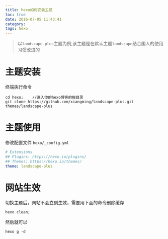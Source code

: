 ```yaml
---
title: hexo如何安装主题
toc: true
date: 2016-07-05 11:43:41
category: 
tags: hexo
---
```


>以`landscape-plus`主题为例,该主题是在默认主题`landscape`结合国人的使用习惯改进的

# 主题安装

终端执行命令
``` shell
cd hexo;    //进入你的hexo博客的根目录
git clone https://github.com/xiangming/landscape-plus.git themes/landscape-plus
```

<!--more-->

# 主题使用

修改配置文件 `hexo/_config.yml`

``` yml
# Extensions
## Plugins: https://hexo.io/plugins/
## Themes: https://hexo.io/themes/
theme: landscape-plus
```


# 网站生效

切换主题后，网站不会立刻生效，需要用下面的命令删除缓存

``` shell
hexo clean;
```

然后就可以

```
hexo g -d
```

